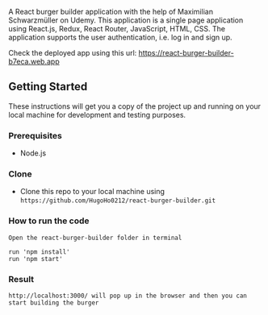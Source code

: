 A React burger builder application with the help of Maximilian Schwarzmüller on Udemy. This application is a single page application using React.js, Redux, React Router, JavaScript, HTML, CSS. The application supports the user authentication, i.e. log in and sign up.

Check the deployed app using this url: https://react-burger-builder-b7eca.web.app


## Getting Started

These instructions will get you a copy of the project up and running on your local machine for development and testing purposes.

### Prerequisites

*  Node.js


### Clone

- Clone this repo to your local machine using `https://github.com/HugoHo0212/react-burger-builder.git`

### How to run the code
```
Open the react-burger-builder folder in terminal
```
```
run 'npm install'
run 'npm start'
```
### Result
```
http://localhost:3000/ will pop up in the browser and then you can start building the burger
```

